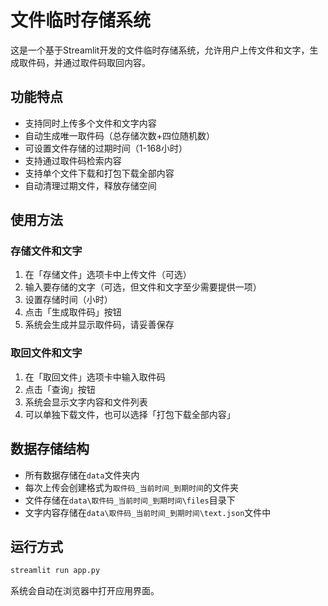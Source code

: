 # 文件临时存储系统

这是一个基于Streamlit开发的文件临时存储系统，允许用户上传文件和文字，生成取件码，并通过取件码取回内容。

## 功能特点

- 支持同时上传多个文件和文字内容
- 自动生成唯一取件码（总存储次数+四位随机数）
- 可设置文件存储的过期时间（1-168小时）
- 支持通过取件码检索内容
- 支持单个文件下载和打包下载全部内容
- 自动清理过期文件，释放存储空间

## 使用方法

### 存储文件和文字

1. 在「存储文件」选项卡中上传文件（可选）
2. 输入要存储的文字（可选，但文件和文字至少需要提供一项）
3. 设置存储时间（小时）
4. 点击「生成取件码」按钮
5. 系统会生成并显示取件码，请妥善保存

### 取回文件和文字

1. 在「取回文件」选项卡中输入取件码
2. 点击「查询」按钮
3. 系统会显示文字内容和文件列表
4. 可以单独下载文件，也可以选择「打包下载全部内容」

## 数据存储结构

- 所有数据存储在`data`文件夹内
- 每次上传会创建格式为`取件码_当前时间_到期时间`的文件夹
- 文件存储在`data\取件码_当前时间_到期时间\files`目录下
- 文字内容存储在`data\取件码_当前时间_到期时间\text.json`文件中

## 运行方式

```bash
streamlit run app.py
```

系统会自动在浏览器中打开应用界面。